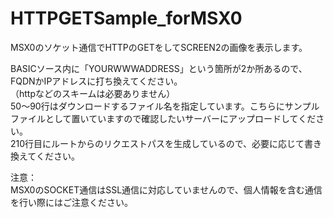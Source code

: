 # HTTPGETSample_forMSX0
MSX0のソケット通信でHTTPのGETをしてSCREEN2の画像を表示します。  

BASICソース内に「YOURWWWADDRESS」という箇所が2か所あるので、FQDNかIPアドレスに打ち換えてください。  
（httpなどのスキームは必要ありません）  
50～90行はダウンロードするファイル名を指定しています。こちらにサンプルファイルとして置いていますので確認したいサーバーにアップロードしてください。  
210行目にルートからのリクエストパスを生成しているので、必要に応じて書き換えてください。  
  
注意：  
MSX0のSOCKET通信はSSL通信に対応していませんので、個人情報を含む通信を行い際にはご注意ください。  
